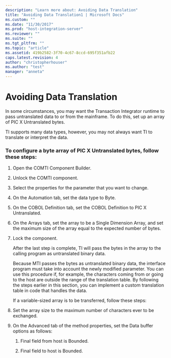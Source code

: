 ```yaml
---
description: "Learn more about: Avoiding Data Translation"
title: "Avoiding Data Translation1 | Microsoft Docs"
ms.custom: ""
ms.date: "11/30/2017"
ms.prod: "host-integration-server"
ms.reviewer: ""
ms.suite: ""
ms.tgt_pltfrm: ""
ms.topic: "article"
ms.assetid: 419b2582-3f70-4c67-8ccd-695f351afb22
caps.latest.revision: 4
author: "christopherhouser"
ms.author: "test"
manager: "anneta"
---
```

# Avoiding Data Translation
In some circumstances, you may want the Transaction Integrator runtime to pass untranslated data to or from the mainframe. To do this, set up an array of PIC X Untranslated bytes.  
  
 TI supports many data types, however, you may not always want TI to translate or interpret the data.  
  
### To configure a byte array of PIC X Untranslated bytes, follow these steps:  
  
1. Open the COMTI Component Builder.  
  
2. Unlock the COMTI component.  
  
3. Select the properties for the parameter that you want to change.  
  
4. On the Automation tab, set the data type to Byte.  
  
5. On the COBOL Definition tab, set the COBOL Definition to PIC X Untranslated.  
  
6. On the Arrays tab, set the array to be a Single Dimension Array, and set the maximum size of the array equal to the expected number of bytes.  
  
7. Lock the component.  
  
   After the last step is complete, TI will pass the bytes in the array to the calling program as untranslated binary data.  
  
   Because MTI passes the bytes as untranslated binary data, the interface program must take into account the newly modified parameter.  You can use this procedure if, for example, the characters coming from or going to the host are outside the range of the translation table. By following the steps earlier in this section, you can implement a custom translation table in code that handles the data.  
  
   If a variable-sized array is to be transferred, follow these steps:  
  
8. Set the array size to the maximum number of characters ever to be exchanged.  
  
9. On the Advanced tab of the method properties, set the Data buffer options as follows:  
  
   1.  Final field from host is Bounded.  
  
   2.  Final field to host is Bounded.
